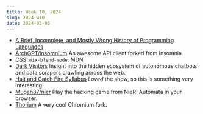 ```yaml
---
title: Week 10, 2024
slug: 2024-w10
date: 2024-03-05
---
```


- [A Brief, Incomplete, and Mostly Wrong History of Programming Languages](https://james-iry.blogspot.com/2009/05/brief-incomplete-and-mostly-wrong.html)
- [ArchGPT/insomnium](https://github.com/ArchGPT/insomnium)
  An awesome API client forked from Insomnia.
- CSS' `mix-blend-mode`: [MDN](https://developer.mozilla.org/en-US/docs/Web/CSS/mix-blend-mode)
- [Dark Visitors](https://darkvisitors.com/)
  Insight into the hidden ecosystem of autonomous chatbots and data scrapers crawling across the web.
- [Halt and Catch Fire Syllabus](https://bits.ashleyblewer.com/halt-and-catch-fire-syllabus/)
  _Loved_ the show, so this is something very interesting.
- [Mugen87/nier](https://github.com/Mugen87/nier)
  Play the hacking game from NieR: Automata in your browser.
- [Thorium](https://thorium.rocks/)
  A very cool Chromium fork.
